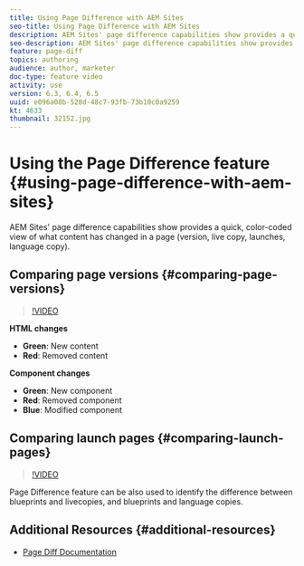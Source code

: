 ```yaml
---
title: Using Page Difference with AEM Sites
seo-title: Using Page Difference with AEM Sites
description: AEM Sites' page difference capabilities show provides a quick, color-coded view of what content has changed in a page (version, live copy, launches, language copy).
seo-description: AEM Sites' page difference capabilities show provides a quick, color-coded view of what content has changed in a page (version, live copy, launches, language copy).
feature: page-diff
topics: authoring
audience: author, marketer
doc-type: feature video
activity: use
version: 6.3, 6.4, 6.5
uuid: e096a08b-528d-48c7-93fb-73b10c0a9259
kt: 4633
thumbnail: 32152.jpg
---
```


# Using the Page Difference feature {#using-page-difference-with-aem-sites}

AEM Sites' page difference capabilities show provides a quick, color-coded view of what content has changed in a page (version, live copy, launches, language copy).

## Comparing page versions {#comparing-page-versions}

>[!VIDEO](https://video.tv.adobe.com/v/32152?quality=9&learn=on)

**HTML changes**

* **Green**: New content
* **Red**: Removed content

**Component changes**

* **Green**: New component
* **Red**: Removed component
* **Blue**: Modified component

## Comparing launch pages {#comparing-launch-pages}

>[!VIDEO](https://video.tv.adobe.com/v/17746/?quality=9&learn=on)

Page Difference feature can be also used to identify the difference between blueprints and livecopies, and blueprints and language copies.

## Additional Resources {#additional-resources}

* [Page Diff Documentation](https://docs.adobe.com/content/help/en/experience-manager-65/authoring/siteandpage/page-diff.html)
